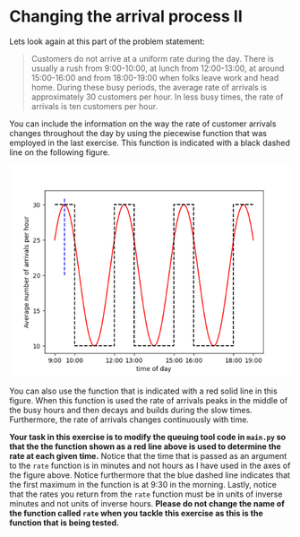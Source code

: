 # Changing the arrival process II

Lets look again at this part of the problem statement:

> Customers do not arrive at a uniform rate during the day. There is usually a rush from 9:00-10:00, at lunch from 12:00-13:00, at around 15:00-16:00 and from 18:00-19:00 when folks leave work and head home. During these busy periods, the average rate of arrivals is approximately 30 customers per hour. In less busy times, the rate of arrivals is ten customers per hour.

You can include the information on the way the rate of customer arrivals changes throughout the day by using the piecewise function that was employed in the last exercise.  This function is indicated with a black dashed line on the following figure.

![](rate-graph.png)

You can also use the function that is indicated with a red solid line in this figure.  When this function is used the rate of arrivals peaks in the middle of the busy hours and then decays and builds during the slow times.  Furthermore, the rate of arrivals changes continuously with time.

__Your task in this exercise is to modify the queuing tool code in `main.py` so that the the function shown as a red line above is used to determine the rate at each given time.__  Notice that the time that is passed as an argument to the `rate` function is in minutes and not hours as I have used in the axes of the figure above. Notice furthermore that the blue dashed line indicates that the first maximum in the function is at 9:30 in the morning.  Lastly, notice that the rates you return from the `rate` function must be in units of inverse minutes and not units of inverse hours.  __Please do not change the name of the function called `rate` when you tackle this exercise as this is the function that is being tested.__ 
